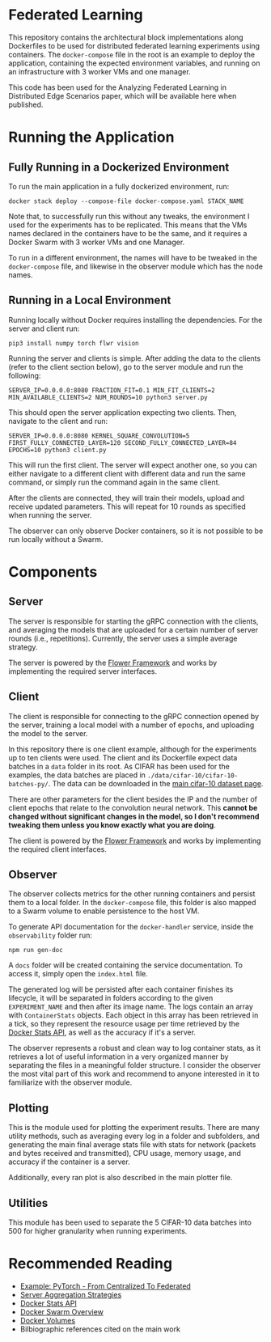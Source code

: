 # Federated Learning

This repository contains the architectural block implementations along Dockerfiles to be used for distributed federated learning experiments using containers. The `docker-compose` file in the root is an example to deploy the application, containing the expected environment variables, and running on an infrastructure with 3 worker VMs and one manager.

This code has been used for the Analyzing Federated Learning in Distributed Edge Scenarios paper, which will be available here when published.

# Running the Application

## Fully Running in a Dockerized Environment

To run the main application in a fully dockerized environment, run:

```
docker stack deploy --compose-file docker-compose.yaml STACK_NAME
```

Note that, to successfully run this without any tweaks, the environment I used for the experiments has to be replicated. This means that the VMs names declared in the containers have to be the same, and it requires a Docker Swarm with 3 worker VMs and one Manager.

To run in a different environment, the names will have to be tweaked in the `docker-compose` file, and likewise in the observer module which has the node names.

## Running in a Local Environment


Running locally without Docker requires installing the dependencies. For the server and client run:

```
pip3 install numpy torch flwr vision 
```

Running the server and clients is simple. After adding the data to the clients (refer to the client section below), go to the server module and run the following:

```
SERVER_IP=0.0.0.0:8080 FRACTION_FIT=0.1 MIN_FIT_CLIENTS=2 MIN_AVAILABLE_CLIENTS=2 NUM_ROUNDS=10 python3 server.py
```

This should open the server application expecting two clients. Then, navigate to the client and run:

```
SERVER_IP=0.0.0.0:8080 KERNEL_SQUARE_CONVOLUTION=5 FIRST_FULLY_CONNECTED_LAYER=120 SECOND_FULLY_CONNECTED_LAYER=84 EPOCHS=10 python3 client.py
```

This will run the first client. The server will expect another one, so you can either navigate to a different client with different data and run the same command, or simply run the command again in the same client.

After the clients are connected, they will train their models, upload and receive updated parameters. This will repeat for 10 rounds as specified when running the server.

The observer can only observe Docker containers, so it is not possible to be run locally without a Swarm.

# Components

## Server

The server is responsible for starting the gRPC connection with the clients, and averaging the models that are uploaded for a certain number of server rounds (i.e., repetitions). Currently, the server uses a simple average strategy.

The server is powered by the [Flower Framework](https://flower.dev/) and works by implementing the required server interfaces.

## Client

The client is responsible for connecting to the gRPC connection opened by the server, training a local model with a number of epochs, and uploading the model to the server.

In this repository there is one client example, although for the experiments up to ten clients were used. The client and its Dockerfile expect data batches in a `data` folder in its root. As CIFAR has been used for the examples, the data batches are placed in `./data/cifar-10/cifar-10-batches-py/`. The data can be downloaded in the [main cifar-10 dataset page](http://www.cs.toronto.edu/~kriz/cifar.html).

There are other parameters for the client besides the IP and the number of client epochs that relate to the convolution neural network. This **cannot be changed without significant changes in the model, so I don't recommend tweaking them unless you know exactly what you are doing**.

The client is powered by the [Flower Framework](https://flower.dev/) and works by implementing the required client interfaces.

## Observer

The observer collects metrics for the other running containers and persist them to a local folder. In the `docker-compose` file, this folder is also mapped to a Swarm volume to enable persistence to the host VM.

To generate API documentation for the `docker-handler` service, inside the `observability` folder run:

```
npm run gen-doc
```

A `docs` folder will be created containing the service documentation. To access it, simply open the `index.html` file.

The generated log will be persisted after each container finishes its lifecycle, it will be separated in folders according to the given `EXPERIMENT_NAME` and then after its image name. The logs contain an array with `ContainerStats` objects. Each object in this array has been retrieved in a tick, so they represent the resource usage per time retrieved by the [Docker Stats API](https://docs.docker.com/engine/api/v1.21/), as well as the accuracy if it's a server. 

The observer represents a robust and clean way to log container stats, as it retrieves a lot of useful information in a very organized manner by separating the files in a meaningful folder structure. I consider the observer the most vital part of this work and recommend to anyone interested in it to familiarize with the observer module.

## Plotting

This is the module used for plotting the experiment results. There are many utility methods, such as averaging every log in a folder and subfolders, and generating the main final average stats file with stats for network (packets and bytes received and transmitted), CPU usage, memory usage, and accuracy if the container is a server.

Additionally, every ran plot is also described in the main plotter file.

## Utilities

This module has been used to separate the 5 CIFAR-10 data batches into 500 for higher granularity when running experiments.

# Recommended Reading

- [Example: PyTorch - From Centralized To Federated](https://flower.dev/docs/example-pytorch-from-centralized-to-federated.html)
- [Server Aggregation Strategies](https://flower.dev/docs/strategies.html)
- [Docker Stats API](https://docs.docker.com/engine/api/v1.21/)
- [Docker Swarm Overview](https://docs.docker.com/engine/swarm/)
- [Docker Volumes](https://docs.docker.com/storage/volumes/)
- Bilbiographic references cited on the main work
